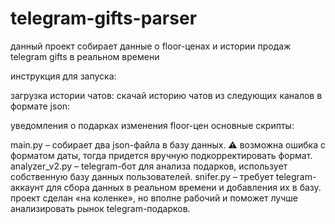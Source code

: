 # telegram-gifts-parser
данный проект собирает данные о floor-ценах и истории продаж telegram gifts в реальном времени

инструкция для запуска:

загрузка истории чатов:
скачай историю чатов из следующих каналов в формате json:

уведомления о подарках
изменения floor-цен
основные скрипты:

main.py – собирает два json-файла в базу данных.
⚠️ возможна ошибка с форматом даты, тогда придется вручную подкорректировать формат.
analyzer_v2.py – telegram-бот для анализа подарков, использует собственную базу данных пользователей.
snifer.py – требует telegram-аккаунт для сбора данных в реальном времени и добавления их в базу.
проект сделан «на коленке», но вполне рабочий и поможет лучше анализировать рынок telegram-подарков.
